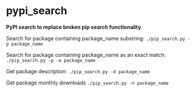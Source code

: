 # pypi_search

**PyPI search to replace broken pip search functionality**

Search for package containing package_name substring:
    ``` ./pip_search.py -p package_name ```
    
Search for package containing package_name as an exact match:
    ``` ./pip_search.py -p -e package_name ```
    
Get package description:
    ``` ./pip_search.py -d package_name ```
   
Get package monthly downloads
    ``` ./pip_search.py -n package_name ``` 
    

    

